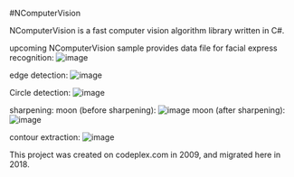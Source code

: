 #NComputerVision

NComputerVision is a fast computer vision algorithm library written in C#.

upcoming NComputerVision sample provides data file for facial express recognition:
![image](https://github.com/foamliu/NComputerVision/raw/master/images/facial_express_recognition.jpeg)

edge detection:
![image](https://github.com/foamliu/NComputerVision/raw/master/images/edge_detection.jpeg)

Circle detection:
![image](https://github.com/foamliu/NComputerVision/raw/master/images/circle_detection.jpeg)

sharpening:
moon (before sharpening):
![image](https://github.com/foamliu/NComputerVision/raw/master/images/before_sharpening.jpeg)
moon (after sharpening):
![image](https://github.com/foamliu/NComputerVision/raw/master/images/after_sharpening.jpeg)

contour extraction:
![image](https://github.com/foamliu/NComputerVision/raw/master/images/contour_extraction.jpeg)

This project was created on codeplex.com in 2009, and migrated here in 2018.
